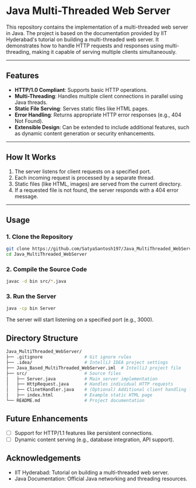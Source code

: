 # Java Multi-Threaded Web Server

This repository contains the implementation of a multi-threaded web server in Java. The project is based on the documentation provided by IIT Hyderabad's tutorial on building a multi-threaded web server. It demonstrates how to handle HTTP requests and responses using multi-threading, making it capable of serving multiple clients simultaneously.

---

## Features
- **HTTP/1.0 Compliant**: Supports basic HTTP operations.
- **Multi-Threading**: Handles multiple client connections in parallel using Java threads.
- **Static File Serving**: Serves static files like HTML pages.
- **Error Handling**: Returns appropriate HTTP error responses (e.g., 404 Not Found).
- **Extensible Design**: Can be extended to include additional features, such as dynamic content generation or security enhancements.

---

## How It Works
1. The server listens for client requests on a specified port.
2. Each incoming request is processed by a separate thread.
3. Static files (like HTML, images) are served from the current directory.
4. If a requested file is not found, the server responds with a 404 error message.

---

## Usage

### 1. Clone the Repository
```bash
git clone https://github.com/SatyaSantosh197/Java_MultiThreaded_WebServer.git
cd Java_MultiThreaded_WebServer
```

### 2. Compile the Source Code
```bash
javac -d bin src/*.java
```

### 3. Run the Server
```bash
java -cp bin Server
```

The server will start listening on a specified port (e.g., 3000).


## Directory Structure
```bash
Java_MultiThreaded_WebServer/
├── .gitignore                # Git ignore rules
├── .idea/                    # IntelliJ IDEA project settings
├── Java_Based_MultiThreaded_WebServer.iml  # IntelliJ project file
├── src/                      # Source files
│   ├── Server.java           # Main server implementation
│   ├── HttpRequest.java      # Handles individual HTTP requests
│   ├── ClinetHandler.java    # (Optional) Additional client handling logic
│   ├── index.html            # Example static HTML page
└── README.md                 # Project documentation
```

## Future Enhancements
  -[ ] Support for HTTP/1.1 features like persistent connections.
  -[ ] Dynamic content serving (e.g., database integration, API support).

## Acknowledgements
  - IIT Hyderabad: Tutorial on building a multi-threaded web server.
  - Java Documentation: Official Java networking and threading resources.
